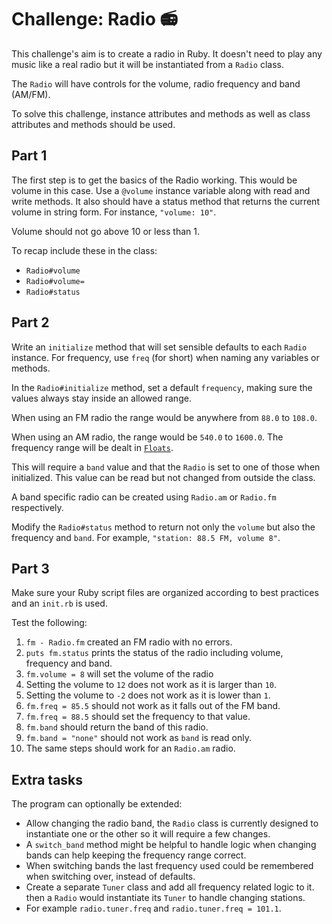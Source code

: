 # Challenge: Radio 📻

This challenge's aim is to create a radio in Ruby. It doesn't need to play any music like a real radio but it will be instantiated from a `Radio` class.

The `Radio` will have controls for the volume, radio frequency and band (AM/FM).

To solve this challenge, instance attributes and methods as well as class attributes and methods should be used.

## Part 1

The first step is to get the basics of the Radio working. This would be volume in this case.
Use a `@volume` instance variable along with read and write methods. It also should have a status method that returns the current volume in string form. For instance, `"volume: 10"`.

Volume should not go above 10 or less than 1.

To recap include these in the class:

- `Radio#volume`
- `Radio#volume=`
- `Radio#status`

## Part 2

Write an `initialize` method that will set sensible defaults to each `Radio` instance. For frequency, use `freq` (for short) when naming any variables or methods.

In the `Radio#initialize` method, set a default `frequency`, making sure the values always stay inside an allowed range.

When using an FM radio the range would be anywhere from `88.0` to `108.0`.

When using an AM radio, the range would be `540.0` to `1600.0`. The frequency range will be dealt in [`Floats`](https://github.com/csalmeida/ruby-fundamentals#notes-on-floats).

This will require a `band` value and that the `Radio` is set to one of those when initialized. This value can be read but not changed from outside the class.

A band specific radio can be created using `Radio.am` or `Radio.fm` respectively.

Modify the `Radio#status` method to return not only the `volume` but also the frequency and `band`. For example, `"station: 88.5 FM, volume 8"`.

## Part 3

Make sure your Ruby script files are organized according to best practices and an `init.rb` is used.

Test the following:

1. `fm - Radio.fm` created an FM radio with no errors.
1. `puts fm.status` prints the status of the radio including volume, frequency and band.
1. `fm.volume = 8` will set the volume of the radio
1. Setting the volume to `12` does not work as it is larger than `10`.
1. Setting the volume to `-2` does not work as it is lower than `1`.
1. `fm.freq = 85.5` should not work as it falls out of the FM band.
1. `fm.freq = 88.5` should set the frequency to that value.
1. `fm.band` should return the band of this radio.
1. `fm.band = "none"` should not work as `band` is read only.
1. The same steps should work for an `Radio.am` radio.

## Extra tasks

The program can optionally be extended:

- Allow changing the radio band, the `Radio` class is currently designed to instantiate one or the other so it will require a few changes.
- A `switch_band` method might be helpful to handle logic when changing bands can help keeping the frequency range correct.
- When switching bands the last frequency used could be remembered when switching over, instead of defaults.
- Create a separate `Tuner` class and add all frequency related logic to it. then a `Radio` would instantiate its `Tuner` to handle changing stations.
- For example `radio.tuner.freq` and `radio.tuner.freq = 101.1`.